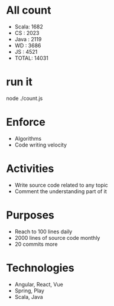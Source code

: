 # All count
- Scala:	1682
- CS   :	2023
- Java :	2119
- WD   :	3686
- JS   :	4521
- TOTAL:	14031

# run it
node ./count.js
    
# Enforce
* Algorithms
* Code writing velocity

# Activities
* Write source code related to any topic
* Comment the understanding part of it
    
# Purposes
* Reach to 100 lines daily
* 2000 lines of source code monthly
* 20 commits more

# Technologies
* Angular, React, Vue
* Spring, Play
* Scala, Java

